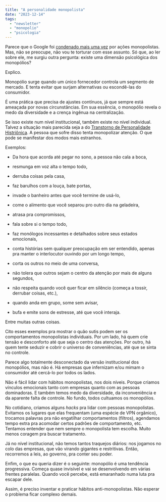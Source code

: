 ```yaml
---
title: "A personalidade monopolista"
date: "2023-12-14"
tags: 
  - "newsletter"
  - "monopolio"
  - "psicologia"
---
```


Parece que o Google foi [condenado mais uma vez](https://www.platformer.news/p/an-epic-win-jolts-google) por ações monopolistas. Mas, não se preocupe, não vou te torturar com esse assunto. Só que, ao ler sobre ele, me surgiu outra pergunta: existe uma dimensão psicológica dos monopólios?

Explico.

Monopólio surge quando um único fornecedor controla um segmento de mercado. E tenta evitar que surjam alternativas ou escondê-las do consumidor.

É uma prática que precisa de ajustes contínuos, já que sempre está ameaçada por novas circunstâncias. Em sua essência, o monopólio revela o medo da diversidade e a crença ingênua na centralização.

Se isso existe num nível institucional, também existe no nível individual. Talvez a situação mais parecida seja a do [Transtorno de Personalidade Histriônica](https://drauziovarella.uol.com.br/psiquiatria/transtorno-de-personalidade-histrionica-o-que-e-causas-e-tratamento/). A pessoa que sofre disso tenta monopolizar atenção. O que pode se manifestar dos modos mais estranhos.

Exemplos:

- Da hora que acorda até pegar no sono, a pessoa não cala a boca,
    
- resmunga em voz alta o tempo todo,
    
- derruba coisas pela casa,
    
- faz barulhos com a louça, bate portas,
    
- invade o banheiro antes que você termine de usá-lo,
    
- come o alimento que você separou pro outro dia na geladeira,
    
- atrasa pra compromissos,
    
- fala sobre si o tempo todo,
    
- faz monólogos incessantes e detalhados sobre seus estados emocionais,
    
- conta histórias sem qualquer preocupação em ser entendido, apenas pra manter o interlocutor ouvindo por um longo tempo,
    
- corta os outros no meio de uma conversa,
    
- não tolera que outros sejam o centro da atenção por mais de alguns segundos,
    
- não respeita quando você quer ficar em silêncio (começa a tossir, derrubar coisas, etc.),
    
- quando anda em grupo, some sem avisar,
    
- bufa e emite sons de estresse, até que você interaja.
    

Entre muitas outras coisas.

Cito esses exemplos pra mostrar o quão sutis podem ser os comportamentos monopolistas individuais. Por um lado, há quem crie tensão e desconforto até que seja o centro das atenções. Por outro, há quem tente seduzir e cobrir o universo de conveniências, até que se sinta no controle.

Parece algo totalmente desconectado da versão institucional dos monopólios, mas não é. Há empresas que infernizam e/ou mimam o consumidor até cercá-lo por todos os lados.

Não é fácil lidar com hábitos monopolistas, nos dois níveis. Porque criamos vínculos emocionais tanto com empresas quanto com as pessoas dominadoras. E também temos medo da diversidade, da inconveniência e da aparente falta de controle. No fundo, todos cultuamos os monopólios.

No cotidiano, criamos alguns _hacks_ pra lidar com pessoas monopolistas. Evitamos os lugares que elas frequentam (uma espécie de VPN orgânico), trocamos palavras pra não engatilhar comportamentos (filtros), agendamos tempo extra pra acomodar certos padrões de comportamento, etc. Tentamos entender que nem sempre o monopolista tem escolha. Muito menos coragem pra buscar tratamento.

Já no nível institucional, não temos tantos traquejos diários: nos jogamos no colo das empresas, que vão virando gigantes e restritivas. Então, recorremos a leis, ao governo, pra conter seu poder.

Enfim, o que eu queria dizer é o seguinte: monopólio é uma tendência progressiva. Começa quase invisível e vai se desenvolvendo em várias frentes paralelas. Quando você percebe, está emaranhado numa luta pra escapar dele.

Assim, é preciso inventar e praticar hábitos anti-monopolistas. Não esperar o problema ficar complexo demais.
